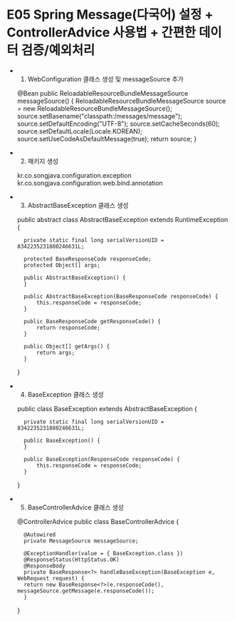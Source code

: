 # E05 Spring Message(다국어) 설정 + ControllerAdvice 사용법 + 간편한 데이터 검증/예외처리

- 1. WebConfiguration 클래스 생성 및 messageSource 추가

	@Bean
	public ReloadableResourceBundleMessageSource messageSource() {
		ReloadableResourceBundleMessageSource source = new ReloadableResourceBundleMessageSource();
		source.setBasename("classpath:/messages/message");
		source.setDefaultEncoding("UTF-8");
		source.setCacheSeconds(60);
		source.setDefaultLocale(Locale.KOREAN);
		source.setUseCodeAsDefaultMessage(true);
		return source;
	}
	
- 2. 패키지 생성

	kr.co.songjava.configuration.exception
	kr.co.songjava.configuration.web.bind.annotation
	
- 3. AbstractBaseException 클래스 생성

	public abstract class AbstractBaseException extends RuntimeException {
		
		private static final long serialVersionUID = 8342235231880246631L;
		
		protected BaseResponseCode responseCode;
		protected Object[] args;
		
		public AbstractBaseException() {
		}
		
		public AbstractBaseException(BaseResponseCode responseCode) {
			this.responseCode = responseCode;
		}
		
		public BaseResponseCode getResponseCode() {
			return responseCode;
		}
		
		public Object[] getArgs() {
			return args;
		}
		
	}

- 4. BaseException 클래스 생성

	public class BaseException extends AbstractBaseException {
	
		private static final long serialVersionUID = 8342235231880246631L;
		
		public BaseException() {
		}
		
		public BaseException(ResponseCode responseCode) {
			this.responseCode = responseCode;
		}
		
	}
	
- 5. BaseControllerAdvice 클래스 생성

	@ControllerAdvice
	public class BaseControllerAdvice {
	
		@Autowired 
		private MessageSource messageSource;
	
	  	@ExceptionHandler(value = { BaseException.class })
	  	@ResponseStatus(HttpStatus.OK)
	  	@ResponseBody
	  	private BaseResponse<?> handleBaseException(BaseException e, WebRequest request) {
      	return new BaseResponse<?>(e.responseCode(), messageSource.getMessage(e.responseCode());
	  	}	
	}